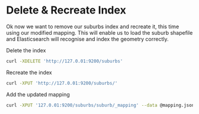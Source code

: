 # Delete & Recreate Index

Ok now we want to remove our suburbs index and recreate it, this time using our modified mapping. This will enable us to load the suburb shapefile and Elasticsearch will recognise and index the geometry correctly.

Delete the index
```bash
curl -XDELETE 'http://127.0.01:9200/suburbs'
```
Recreate the index
```bash
curl -XPUT 'http://127.0.01:9200/suburbs/'
```
Add the updated mapping
```bash
curl -XPUT '127.0.01:9200/suburbs/suburb/_mapping' --data @mapping.json
```
